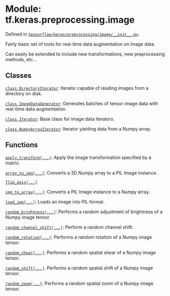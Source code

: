 <div itemscope itemtype="http://developers.google.com/ReferenceObject">
<meta itemprop="name" content="tf.keras.preprocessing.image" />
</div>

# Module: tf.keras.preprocessing.image



Defined in [`tensorflow/keras/preprocessing/image/__init__.py`](https://www.tensorflow.org/code/tensorflow/keras/preprocessing/image/__init__.py).

Fairly basic set of tools for real-time data augmentation on image data.

Can easily be extended to include new transformations,
new preprocessing methods, etc...

## Classes

[`class DirectoryIterator`](../../../tf/keras/preprocessing/image/DirectoryIterator.md): Iterator capable of reading images from a directory on disk.

[`class ImageDataGenerator`](../../../tf/keras/preprocessing/image/ImageDataGenerator.md): Generates batches of tensor image data with real-time data augmentation.

[`class Iterator`](../../../tf/keras/preprocessing/image/Iterator.md): Base class for image data iterators.

[`class NumpyArrayIterator`](../../../tf/keras/preprocessing/image/NumpyArrayIterator.md): Iterator yielding data from a Numpy array.

## Functions

[`apply_transform(...)`](../../../tf/keras/preprocessing/image/apply_transform.md): Apply the image transformation specified by a matrix.

[`array_to_img(...)`](../../../tf/keras/preprocessing/image/array_to_img.md): Converts a 3D Numpy array to a PIL Image instance.

[`flip_axis(...)`](../../../tf/keras/preprocessing/image/flip_axis.md)

[`img_to_array(...)`](../../../tf/keras/preprocessing/image/img_to_array.md): Converts a PIL Image instance to a Numpy array.

[`load_img(...)`](../../../tf/keras/preprocessing/image/load_img.md): Loads an image into PIL format.

[`random_brightness(...)`](../../../tf/keras/preprocessing/image/random_brightness.md): Performs a random adjustment of brightness of a Numpy image tensor.

[`random_channel_shift(...)`](../../../tf/keras/preprocessing/image/random_channel_shift.md): Perform a random channel shift.

[`random_rotation(...)`](../../../tf/keras/preprocessing/image/random_rotation.md): Performs a random rotation of a Numpy image tensor.

[`random_shear(...)`](../../../tf/keras/preprocessing/image/random_shear.md): Performs a random spatial shear of a Numpy image tensor.

[`random_shift(...)`](../../../tf/keras/preprocessing/image/random_shift.md): Performs a random spatial shift of a Numpy image tensor.

[`random_zoom(...)`](../../../tf/keras/preprocessing/image/random_zoom.md): Performs a random spatial zoom of a Numpy image tensor.

